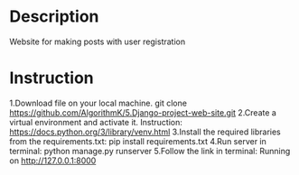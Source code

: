 # Description
Website for making posts with user registration

# Instruction
1.Download file on your local machine. git clone https://github.com/AlgorithmK/5.Django-project-web-site.git
2.Create a virtual environment and activate it. Instruction: https://docs.python.org/3/library/venv.html
3.Install the required libraries from the requirements.txt: pip install requirements.txt
4.Run server in terminal: python manage.py runserver
5.Follow the link in terminal: Running on http://127.0.0.1:8000
